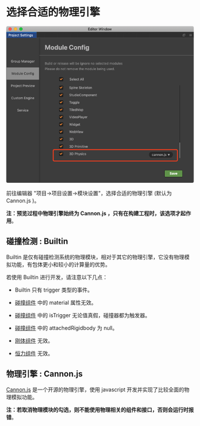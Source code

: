 # 选择合适的物理引擎

![物理引擎选项](image/physics-module.png)

前往编辑器 "项目->项目设置->模块设置"，选择合适的物理引擎 (默认为 Cannon.js )。

**注：预览过程中物理引擎始终为 Cannon.js ，只有在构建工程时，该选项才起作用**。

## 碰撞检测 : Builtin

Builtin 是仅有碰撞检测系统的物理模块，相对于其它的物理引擎，它没有物理模拟功能，有包体更小和较小的计算量的优势。

若使用 Builtin 进行开发，请注意以下几点：

- Builtin 只有 trigger 类型的事件。

- [碰撞组件](./physics-collider) 中的 material 属性无效。

- [碰撞组件](./physics-collider) 中的 isTrigger 无论值真假，碰撞器都为触发器。

- [碰撞组件](./physics-collider) 中的 attachedRigidbody 为 null。

- [刚体组件](./physics-rigidbody) 无效。

- [恒力组件](./physics-constant-force) 无效。

## 物理引擎 : Cannon.js

[Cannon.js](https://github.com/cocos-creator/cannon.js) 是一个开源的物理引擎，使用 javascript 开发并实现了比较全面的物理模拟功能。

**注：若取消物理模块的勾选，则不能使用物理相关的组件和接口，否则会运行时报错**。
